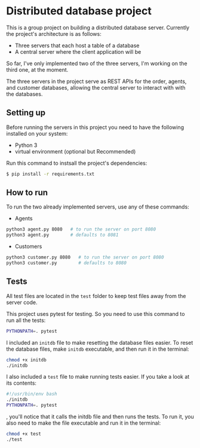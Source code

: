 # Distributed database project
This is a group project on building a distributed database server. Currently the project's architecture is as follows:
- Three servers that each host a table of a database
- A central server where the client application will be

So far, I've only implemented two of the three servers, I'm working on the third one, at the moment.

The three servers in the project serve as REST APIs for the order, agents, and customer databases, allowing the central server to interact with with the databases.

## Setting up
Before running the servers in this project you need to have the following installed on your system:
- Python 3
- virtual environment (optional but Recommended)

Run this command to instsall the project's dependencies:
```bash
$ pip install -r requirements.txt
```

## How to run
To run the two already implemented servers, use any of these commands:
* Agents
```bash
python3 agent.py 8080   # to run the server on port 8080
python3 agent.py        # defaults to 8081
```
* Customers
```bash
python3 customer.py 8080   # to run the server on port 8080
python3 customer.py        # defaults to 8080
```

## Tests
All test files are located in the `test` folder to keep test files away from the server code.

This project uses pytest for testing. So you need to use this command to run all the tests:
```bash
PYTHONPATH=. pytest
```

I included an `initdb` file to make resetting the database files easier. To reset the database files, make `initdb` executable, and then run it in the terminal:
```bash
chmod +x initdb
./initdb
```

I also included a `test` file to make running tests easier. If you take a look at its contents:
```bash
#!/usr/bin/env bash
./initdb
PYTHONPATH=. pytest
```
, you'll notice that it calls the initdb file and then runs the tests. To run it, you also need to make the file executable and run it in the terminal:
```bash
chmod +x test
./test
```